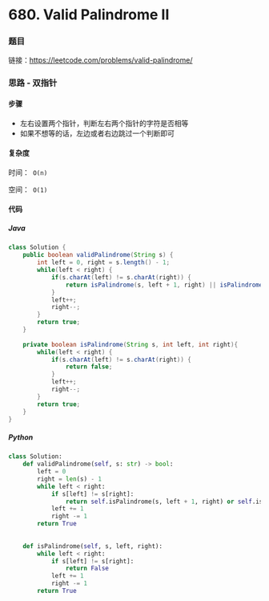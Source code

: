 

# 680. Valid Palindrome II

### 题目

链接：https://leetcode.com/problems/valid-palindrome/



### 思路 - 双指针

#### 步骤

- 左右设置两个指针，判断左右两个指针的字符是否相等
- 如果不想等的话，左边或者右边跳过一个判断即可



#### 复杂度

时间：` O(n)`

空间：` O(1)`



#### 代码

##### Java

```java
class Solution {
    public boolean validPalindrome(String s) {
        int left = 0, right = s.length() - 1;
        while(left < right) {
            if(s.charAt(left) != s.charAt(right)) {
                return isPalindrome(s, left + 1, right) || isPalindrome(s, left, right - 1);
            }
            left++;
            right--;
        }
        return true;
    }
    
    private boolean isPalindrome(String s, int left, int right){
        while(left < right) {
            if(s.charAt(left) != s.charAt(right)) {
                return false;
            }
            left++;
            right--;
        }
        return true;
    }
}
```



##### Python

```python
class Solution:
    def validPalindrome(self, s: str) -> bool:
        left = 0
        right = len(s) - 1
        while left < right:
            if s[left] != s[right]:
                return self.isPalindrome(s, left + 1, right) or self.isPalindrome(s, left, right - 1)
            left += 1
            right -= 1
        return True
                
    
    def isPalindrome(self, s, left, right):
        while left < right:
            if s[left] != s[right]:
                return False
            left += 1
            right -= 1
        return True
```


